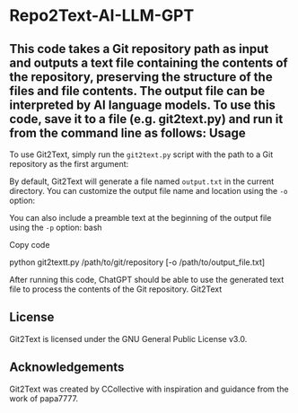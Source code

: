 # Repo2Text-AI-LLM-GPT
This code takes a Git repository path as input and outputs a text file containing the contents of the repository, preserving the structure of the files and file contents. The output file can be interpreted by AI language models.
To use this code, save it to a file (e.g. git2text.py) and run it from the command line as follows:
Usage
-----
To use Git2Text, simply run the `git2text.py` script with the path to a Git repository as the first argument:

By default, Git2Text will generate a file named `output.txt` in the current directory. You can customize the output file name and location using the `-o` option:

You can also include a preamble text at the beginning of the output file using the `-p` option:
bash

Copy code

python git2textt.py /path/to/git/repository [-o /path/to/output_file.txt]

After running this code, ChatGPT should be able to use the generated text file to process the contents of the Git repository.
Git2Text

License
-------

Git2Text is licensed under the GNU General Public License v3.0.

Acknowledgements
----------------

Git2Text was created by CCollective with inspiration and guidance from the work of papa7777.




